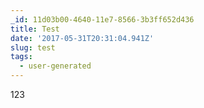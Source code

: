 ```yaml
---
_id: 11d03b00-4640-11e7-8566-3b3ff652d436
title: Test
date: '2017-05-31T20:31:04.941Z'
slug: test
tags:
  - user-generated
---
```

123
